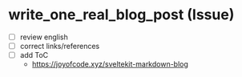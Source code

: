 # write_one_real_blog_post (Issue)

- [ ] review english
- [ ] correct links/references
- [ ] add ToC
  - https://joyofcode.xyz/sveltekit-markdown-blog
